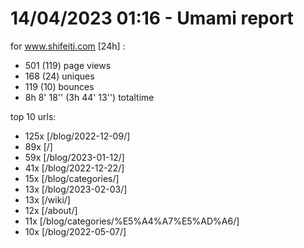 # 14/04/2023 01:16 - Umami report
for www.shifeiti.com [24h] :

 - 501 (119) page views
 - 168 (24) uniques
 - 119 (10) bounces
 - 8h 8' 18'' (3h 44' 13'') totaltime


top 10 urls:
 - 125x [/blog/2022-12-09/]
 - 89x [/]
 - 59x [/blog/2023-01-12/]
 - 41x [/blog/2022-12-22/]
 - 15x [/blog/categories/]
 - 13x [/blog/2023-02-03/]
 - 13x [/wiki/]
 - 12x [/about/]
 - 11x [/blog/categories/%E5%A4%A7%E5%AD%A6/]
 - 10x [/blog/2022-05-07/]



